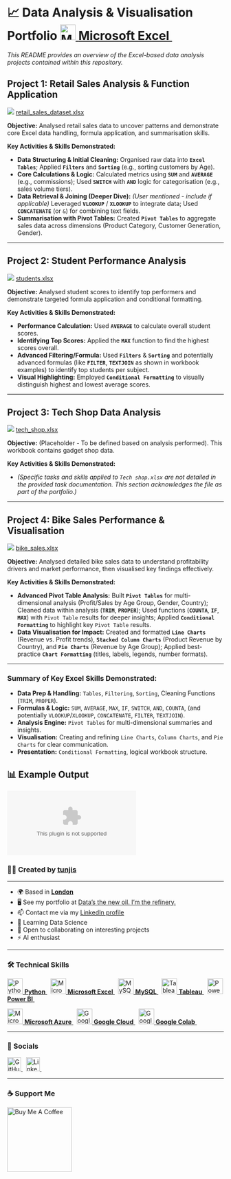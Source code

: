 # 📈 Data Analysis & Visualisation Portfolio <a href="https://www.microsoft.com/en-us/microsoft-365/excel" target="_blank" rel="noreferrer"><img src="https://img.icons8.com/color/24/000000/microsoft-excel-2019--v1.png" width="36" height="36" alt="Microsoft Excel"/> **Microsoft Excel** </a>&nbsp;  

*This README provides an overview of the Excel-based data analysis projects contained within this repository.*

## Project 1: Retail Sales Analysis & Function Application

<img src="https://img.icons8.com/color/24/000000/microsoft-excel-2019--v1.png"/> [retail_sales_dataset.xlsx](https://justit831-my.sharepoint.com/:x:/g/personal/justincracium_bootcamp_justit_co_uk/EW2mJFN6GN5HsUmKJ7xwof8B9vUReVYqlEq2GSOQzoHAkg?e=fupuA3)

**Objective:** Analysed retail sales data to uncover patterns and demonstrate core Excel data handling, formula application, and summarisation skills.

**Key Activities & Skills Demonstrated:**

* **Data Structuring & Initial Cleaning:** Organised raw data into **`Excel Tables`**; Applied **`Filters`** and **`Sorting`** (e.g., sorting customers by Age).
* **Core Calculations & Logic:** Calculated metrics using **`SUM`** and **`AVERAGE`** (e.g., commissions); Used **`SWITCH`** with **`AND`** logic for categorisation (e.g., sales volume tiers).
* **Data Retrieval & Joining (Deeper Dive):** *(User mentioned - include if applicable)* Leveraged **`VLOOKUP`** / **`XLOOKUP`** to integrate data; Used **`CONCATENATE`** (or `&`) for combining text fields.
* **Summarisation with Pivot Tables:** Created **`Pivot Tables`** to aggregate sales data across dimensions (Product Category, Customer Generation, Gender).

---

## Project 2: Student Performance Analysis

<img src="https://img.icons8.com/color/24/000000/microsoft-excel-2019--v1.png"/> [students.xlsx](https://justit831-my.sharepoint.com/:x:/g/personal/justincracium_bootcamp_justit_co_uk/EWGRHqxEdA5HltvKQrbbM7gB6mpESBX70W56DRFfG_Oi-g?e=hrdftL)

**Objective:** Analysed student scores to identify top performers and demonstrate targeted formula application and conditional formatting.

**Key Activities & Skills Demonstrated:**

* **Performance Calculation:** Used **`AVERAGE`** to calculate overall student scores.
* **Identifying Top Scores:** Applied the **`MAX`** function to find the highest scores overall.
* **Advanced Filtering/Formula:** Used **`Filters`** & **`Sorting`** and potentially advanced formulas (like **`FILTER`**, **`TEXTJOIN`** as shown in workbook examples) to identify top students per subject.
* **Visual Highlighting:** Employed **`Conditional Formatting`** to visually distinguish highest and lowest average scores.

---

## Project 3: Tech Shop Data Analysis

<img src="https://img.icons8.com/color/24/000000/microsoft-excel-2019--v1.png"/> [tech_shop.xlsx](https://justit831-my.sharepoint.com/:x:/g/personal/justincracium_bootcamp_justit_co_uk/EQj4X42Ep6NKoZdm-975RN8BhzZ0UW2SKUl47FckdTbrsg?e=ONfsbi)

**Objective:** (Placeholder - To be defined based on analysis performed). This workbook contains gadget shop data.

**Key Activities & Skills Demonstrated:**

* *(Specific tasks and skills applied to `Tech shop.xlsx` are not detailed in the provided task documentation. This section acknowledges the file as part of the portfolio.)*

---

## Project 4: Bike Sales Performance & Visualisation

<img src="https://img.icons8.com/color/24/000000/microsoft-excel-2019--v1.png"/> [bike_sales.xlsx](https://justit831-my.sharepoint.com/:x:/g/personal/justincracium_bootcamp_justit_co_uk/Ea9shnOX2U9PjWQRBPGOXAEBVYqYAD8unbfY-DwmdoUdig)

**Objective:** Analysed detailed bike sales data to understand profitability drivers and market performance, then visualised key findings effectively.

**Key Activities & Skills Demonstrated:**

* **Advanced Pivot Table Analysis:** Built **`Pivot Tables`** for multi-dimensional analysis (Profit/Sales by Age Group, Gender, Country); Cleaned data within analysis (**`TRIM`**, **`PROPER`**); Used functions (**`COUNTA`**, **`IF`**, **`MAX`**) with `Pivot Table` results for deeper insights; Applied **`Conditional Formatting`** to highlight key `Pivot Table` results.
* **Data Visualisation for Impact:** Created and formatted **`Line Charts`** (Revenue vs. Profit trends), **`Stacked Column Charts`** (Product Revenue by Country), and **`Pie Charts`** (Revenue by Age Group); Applied best-practice **`Chart Formatting`** (titles, labels, legends, number formats).

---

### Summary of Key Excel Skills Demonstrated:


* **Data Prep & Handling:** `Tables`, `Filtering`, `Sorting`, Cleaning Functions (`TRIM`, `PROPER`).
* **Formulas & Logic:** `SUM`, `AVERAGE`, `MAX`, `IF`, `SWITCH`, `AND`, `COUNTA`, (and potentially `VLOOKUP`/`XLOOKUP`, `CONCATENATE`, `FILTER`, `TEXTJOIN`).
* **Analysis Engine:** `Pivot Tables` for multi-dimensional summaries and insights.
* **Visualisation:** Creating and refining `Line Charts`, `Column Charts`, and `Pie Charts` for clear communication.
* **Presentation:** `Conditional Formatting`, logical workbook structure.


## 📊 Example Output
![Excel Workbook](Excel_Workbook.docx)  

### 🧑‍💻 Created by [tunjis](https://github.com/tunjis) 

-------------

* 🌍  Based in <a href="https://maps.app.goo.gl/hMxhRX5ptQAAkL7NA/" target="_blank">**London**</a>
* 🖥️  See my portfolio at [Data’s the new oil. I’m the refinery.](https://github.com/tunjis?tab=repositories)
* 📫  Contact me via my [LinkedIn profile](https://linkedin.com/in/justincraciun/)
* 🧠  Learning Data Science
* 🤝  Open to collaborating on interesting projects
* ⚡  AI enthusiast

-------------

### 🛠️ Technical Skills
<a href="https://www.python.org/" target="_blank" rel="noreferrer"><img src="https://cdn.jsdelivr.net/gh/devicons/devicon/icons/python/python-original.svg" width="36" height="36" alt="Python"/> **Python** </a>&nbsp;
<a href="https://www.microsoft.com/en-us/microsoft-365/excel" target="_blank" rel="noreferrer"><img src="https://img.icons8.com/color/24/000000/microsoft-excel-2019--v1.png" width="36" height="36" alt="Microsoft Excel"/> **Microsoft Excel** </a>&nbsp;
<a href="https://www.mysql.com/" target="_blank" rel="noreferrer"><img src="https://cdn.jsdelivr.net/gh/devicons/devicon/icons/mysql/mysql-original.svg" width="36" height="36" alt="MySQL"/> **MySQL** </a>&nbsp;
<a href="https://www.tableau.com/" target="_blank" rel="noreferrer"><img src="https://img.icons8.com/color/24/000000/tableau-software.png" width="36" height="36" alt="Tableau"/> **Tableau** </a>&nbsp;
<a href="https://powerbi.microsoft.com/" target="_blank" rel="noreferrer"><img src="https://img.icons8.com/color/24/000000/power-bi.png" width="36" height="36" alt="Power BI"/> **Power BI** </a>&nbsp;  

<a href="https://azure.microsoft.com/" target="_blank" rel="noreferrer"><img src="https://cdn.jsdelivr.net/gh/devicons/devicon/icons/azure/azure-original.svg" width="36" height="36" alt="Microsoft Azure"/> **Microsoft Azure** </a>&nbsp;
<a href="https://cloud.google.com/" target="_blank" rel="noreferrer"><img src="https://cdn.jsdelivr.net/gh/devicons/devicon/icons/googlecloud/googlecloud-original.svg" width="36" height="36" alt="Google Cloud"/> **Google Cloud** </a>&nbsp;
<a href="https://colab.research.google.com/" target="_blank" rel="noreferrer"><img src="https://img.icons8.com/color/48/000000/google-colab.png" width="36" height="36" alt="Google Colab"/> **Google Colab** </a>&nbsp;&nbsp;  

-------------

### 🔁 Socials

<a href="https://www.github.com/tunjis/" target="_blank" rel="noreferrer">
  <picture>
    <source media="(prefers-color-scheme: dark)" srcset="https://raw.githubusercontent.com/danielcranney/readme-generator/main/public/icons/socials/github-dark.svg" />
    <source media="(prefers-color-scheme: light)" srcset="https://raw.githubusercontent.com/danielcranney/readme-generator/main/public/icons/socials/github.svg" />
    <img alt="GitHub Profile" src="https://raw.githubusercontent.com/danielcranney/readme-generator/main/public/icons/socials/github.svg" width="32" height="32" />
  </picture>
</a>&nbsp;
<a href="https://linkedin.com/in/justincraciun/" target="_blank" rel="noreferrer">
  <picture>
    <source media="(prefers-color-scheme: dark)" srcset="https://raw.githubusercontent.com/danielcranney/readme-generator/main/public/icons/socials/linkedin-dark.svg" />
    <source media="(prefers-color-scheme: light)" srcset="https://raw.githubusercontent.com/danielcranney/readme-generator/main/public/icons/socials/linkedin.svg" />
    <img alt="LinkedIn Profile" src="https://raw.githubusercontent.com/danielcranney/readme-generator/main/public/icons/socials/linkedin.svg" width="32" height="32" />
  </picture>
</a>&nbsp;&nbsp;  

-------------

### ☕ Support Me

<a href="https://www.buymeacoffee.com/jstunjisu" target="_blank" rel="noreferrer"><img src="https://cdn.buymeacoffee.com/buttons/v2/default-yellow.png" width="150" alt="Buy Me A Coffee"/></a>&nbsp;&nbsp;

